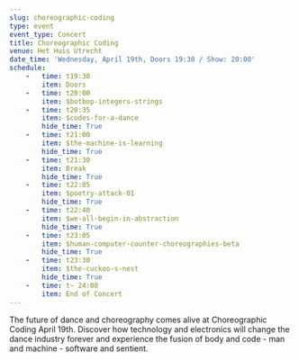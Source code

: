 ```yaml
---
slug: choreographic-coding
type: event
event_type: Concert
title: Choreographic Coding
venue: Het Huis Utrecht
date_time: 'Wednesday, April 19th, Doors 19:30 / Show: 20:00'
schedule:
    -   time: t19:30
        item: Doors
    -   time: t20:00
        item: $botbop-integers-strings
    -   time: t20:35
        item: $codes-for-a-dance
        hide_time: True
    -   time: t21:00
        item: $the-machine-is-learning
        hide_time: True
    -   time: t21:30
        item: Break
        hide_time: True
    -   time: t22:05
        item: $poetry-attack-01
        hide_time: True
    -   time: t22:40
        item: $we-all-begin-in-abstraction
        hide_time: True
    -   time: t23:05
        item: $human-computer-counter-choreographies-beta
        hide_time: True
    -   time: t23:30
        item: $the-cuckoo-s-nest
        hide_time: True
    -   time: t~ 24:00
        item: End of Concert
---
```


The future of dance and choreography comes alive at Choreographic Coding April 19th. Discover how technology and electronics will change the dance industry forever and experience the fusion of body and code - man and machine - software and sentient.